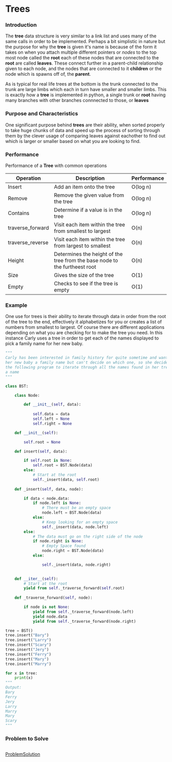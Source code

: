 # Trees

### Introduction

The **tree** data structure is very similar to a link list and uses many of the same calls in order to be implemented. Perhaps a bit simplistic in nature but the purpose for why the **tree** is given it's name is because of the form it takes on when you attach multiple different pointers or *nodes* to the top most node called the **root** each of these nodes that are connected to the **root** are called **leaves**. These connect further in a parent-child relationship given to each node, and the nodes that are connected to it **children** or the node which is spawns off of, the **parent**.

As is typical for real life trees at the bottom is the trunk connected to the trunk are large limbs which each in turn have smaller and smaller limbs. This is exactly how a **tree** is implemented in python, a single trunk or **root** having many branches with other branches connnected to those, or **leaves**

### Purpose and Characteristics

One significant purpose behind **trees** are their ability, when sorted properly to take huge chunks of data and speed up the process of sorting through them by the clever usage of comparing leaves against eachother to find out which is larger or smaller based on what you are looking to find. 

### Performance

Performance of a **Tree** with common operations

Operation | Description | Performance 
----------|-------|--------------------------
Insert      | Add an item onto the tree | O(log n)
Remove    | Remove the given value from the tree | O(log n)
Contains    | Determine if a value is in the tree | O(log n)
traverse_forward | Visit each item within the tree from smallest to largest | O(n)
traverse_reverse | Visit each item within the tree from largest to smallest | O(n)
Height | Determines the height of the tree from the base node to the furtheest root | O(n)
Size | Gives the size of the tree | O(1)
Empty     | Checks to see if the tree is empty | O(1)


### Example

One use for trees is their ability to iterate through data in order from the root of the tree to the end, effectively it alphabetizes for you or creates a list of numbers from smallest to largest. Of course there are different applications depending on what you are checking for to make the tree you need. In this instance Carly uses a tree in order to get each of the names displayed to pick a family name for her new baby.

```python
"""
Carly has been interested in family history for quite sometime and wants to name 
her new baby a family name but can't decide on which one, so she decides to use 
the following program to iterate through all the names found in her tree to pick 
a name
"""

class BST:

    class Node:

        def __init__(self, data):
       
            self.data = data
            self.left = None
            self.right = None

    def __init__(self):

        self.root = None

    def insert(self, data):

        if self.root is None:
            self.root = BST.Node(data)
        else:
            # Start at the root
            self._insert(data, self.root)  
            
    def _insert(self, data, node):

        if data < node.data:
            if node.left is None:
                # There must be an empty space
                node.left = BST.Node(data)
            else:
                # Keep looking for an empty space
                self._insert(data, node.left)
        else:
            # The data must go on the right side of the node
            if node.right is None:
                # Empty Space found
                node.right = BST.Node(data)
            else:

                self._insert(data, node.right)

         
    def __iter__(self):
        # Start at the root
        yield from self._traverse_forward(self.root)  
        
    def _traverse_forward(self, node):

        if node is not None:
            yield from self._traverse_forward(node.left)
            yield node.data
            yield from self._traverse_forward(node.right)

tree = BST()
tree.insert("Bary")
tree.insert("Larry")
tree.insert("Scary")
tree.insert("Jery")
tree.insert("Ferry")
tree.insert("Mary")
tree.insert("Marry")

for x in tree:
    print(x)
"""
Output: 
Bary
Ferry
Jery
Larry
Marry
Mary
Scary
"""
```

### Problem to Solve
```Python

```

[ProblemSolution](3.1%20Trees_problem_solution.py)
